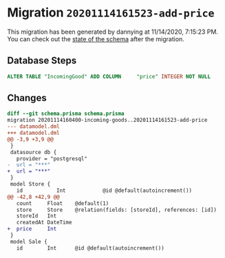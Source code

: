 # Migration `20201114161523-add-price`

This migration has been generated by dannying at 11/14/2020, 7:15:23 PM.
You can check out the [state of the schema](./schema.prisma) after the migration.

## Database Steps

```sql
ALTER TABLE "IncomingGood" ADD COLUMN     "price" INTEGER NOT NULL
```

## Changes

```diff
diff --git schema.prisma schema.prisma
migration 20201114160400-incoming-goods..20201114161523-add-price
--- datamodel.dml
+++ datamodel.dml
@@ -3,9 +3,9 @@
 }
 datasource db {
   provider = "postgresql"
-  url = "***"
+  url = "***"
 }
 model Store {
   id           Int            @id @default(autoincrement())
@@ -42,8 +42,9 @@
   count     Float    @default(1)
   store     Store    @relation(fields: [storeId], references: [id])
   storeId   Int
   createdAt DateTime
+  price     Int
 }
 model Sale {
   id        Int      @id @default(autoincrement())
```


